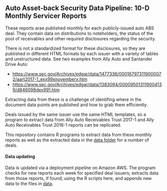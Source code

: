 ## Auto Asset-back Security Data Pipeline: 10-D Monthly Servicer Reports

These reports arae published monthly for each publicly-issued auto ABS deal. They contain data on distributions to noteholders, the status of the pool of receivables and other required disclosures regarding the security.

There is not a standardized format for these disclosures, so they are published in different HTML formats by each issuer with a variety of tables and unstructured data. See two examples from Ally Auto and Santander Drive Auto:
* https://www.sec.gov/Archives/edgar/data/1477336/000167973119000072/aart2017-1_exx99xnovemberx.htm
* https://www.sec.gov/Archives/edgar/data/1383094/000095013119004139/d846098dex991.htm

Extracting data from these is a challenge of identifing where in the document data points are published and how to grab them efficiently. 

Deals issued by the same issuer use the same HTML templates, so a program to extract data from Ally Auto Receivables Trust 2017-1 and Ally Auto Receivables Trust 2018-1 reports can be replicated.

This repository contains R programs to extract data from these monthly reports as well as the extracted data in the [data folder](/data) for a number of deals.


#### Data updating

Data is updated via a deployment pipeline on Amazon AWS. The program checks for new reports each week for specified deal issuers; extracts data from those reports, if found, using the R scripts here; and appends new data to the files in [data](/data).
